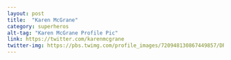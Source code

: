 ```yaml
---
layout: post
title:  "Karen McGrane"
category: superheros
alt-tag: "Karen McGrane Profile Pic"
link: https://twitter.com/karenmcgrane
twitter-img: https://pbs.twimg.com/profile_images/720948130867449857/DR8tPuqM_400x400.jpg
---
```

